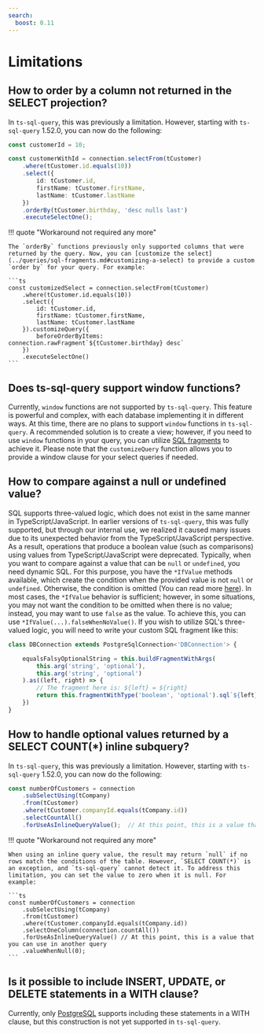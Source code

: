 ```yaml
---
search:
  boost: 0.11
---
```

# Limitations

## How to order by a column not returned in the SELECT projection?

In `ts-sql-query`, this was previously a limitation. However, starting with `ts-sql-query` 1.52.0, you can now do the following:

```ts
const customerId = 10;

const customerWithId = connection.selectFrom(tCustomer)
    .where(tCustomer.id.equals(10))
    .select({
        id: tCustomer.id,
        firstName: tCustomer.firstName,
        lastName: tCustomer.lastName
    })
    .orderBy(tCustomer.birthday, 'desc nulls last')
    .executeSelectOne();
```

!!! quote "Workaround not required any more"

    The `orderBy` functions previously only supported columns that were returned by the query. Now, you can [customize the select](../queries/sql-fragments.md#customizing-a-select) to provide a custom `order by` for your query. For example:

    ```ts
    const customizedSelect = connection.selectFrom(tCustomer)
        .where(tCustomer.id.equals(10))
        .select({
            id: tCustomer.id,
            firstName: tCustomer.firstName,
            lastName: tCustomer.lastName
        }).customizeQuery({
            beforeOrderByItems: connection.rawFragment`${tCustomer.birthday} desc`
        })
        .executeSelectOne()
    ```

## Does ts-sql-query support window functions?

Currently, `window` functions are not supported by `ts-sql-query`. This feature is powerful and complex, with each database implementing it in different ways. At this time, there are no plans to support `window` functions in `ts-sql-query`. A recommended solution is to create a view; however, if you need to use `window` functions in your query, you can utilize [SQL fragments](../queries/sql-fragments.md) to achieve it. Please note that the `customizeQuery` function allows you to provide a window clause for your select queries if needed.

## How to compare against a null or undefined value?

SQL supports three-valued logic, which does not exist in the same manner in TypeScript/JavaScript. In earlier versions of `ts-sql-query`, this was fully supported, but through our internal use, we realized it caused many issues due to its unexpected behavior from the TypeScript/JavaScript perspective. As a result, operations that produce a boolean value (such as comparisons) using values from TypeScript/JavaScript were deprecated. Typically, when you want to compare against a value that can be `null` or `undefined`, you need dynamic SQL. For this purpose, you have the `*IfValue` methods available, which create the condition when the provided value is not `null` or `undefined`. Otherwise, the condition is omitted (You can read more [here](../queries/dynamic-queries.md#easy-dynamic-queries)). In most cases, the `*IfValue` behavior is sufficient; however, in some situations, you may not want the condition to be omitted when there is no value; instead, you may want to use `false` as the value. To achieve this, you can use `*IfValue(...).falseWhenNoValue()`. If you wish to utilize SQL's three-valued logic, you will need to write your custom SQL fragment like this:

```ts
class DBConnection extends PostgreSqlConnection<'DBConnection'> { 

    equalsFalsyOptionalString = this.buildFragmentWithArgs(
        this.arg('string', 'optional'),
        this.arg('string', 'optional')
    ).as((left, right) => {
        // The fragment here is: ${left} = ${right}
        return this.fragmentWithType('boolean', 'optional').sql`${left} = ${right}`
    })
}
```

## How to handle optional values returned by a SELECT COUNT(*) inline subquery?

In `ts-sql-query`, this was previously a limitation. However, starting with `ts-sql-query` 1.52.0, you can now do the following:

```ts
const numberOfCustomers = connection
    .subSelectUsing(tCompany)
    .from(tCustomer)
    .where(tCustomer.companyId.equals(tCompany.id))
    .selectCountAll()
    .forUseAsInlineQueryValue();  // At this point, this is a value that you can use in another query
```

!!! quote "Workaround not required any more"

    When using an inline query value, the result may return `null` if no rows match the conditions of the table. However, `SELECT COUNT(*)` is an exception, and `ts-sql-query` cannot detect it. To address this limitation, you can set the value to zero when it is null. For example:

    ```ts
    const numberOfCustomers = connection
        .subSelectUsing(tCompany)
        .from(tCustomer)
        .where(tCustomer.companyId.equals(tCompany.id))
        .selectOneColumn(connection.countAll())
        .forUseAsInlineQueryValue() // At this point, this is a value that you can use in another query
        .valueWhenNull(0);
    ```

## Is it possible to include INSERT, UPDATE, or DELETE statements in a WITH clause?

Currently, only [PostgreSQL](../configuration/supported-databases/postgresql.md) supports including these statements in a WITH clause, but this construction is not yet supported in `ts-sql-query`.

